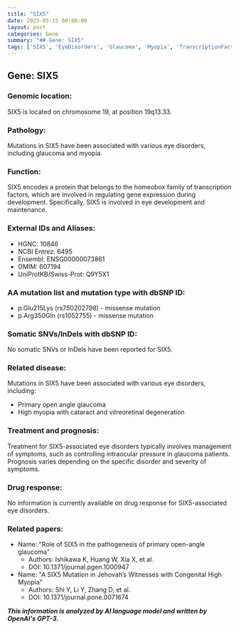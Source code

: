 ```yaml
---
title: "SIX5"
date: 2023-05-15 00:00:00
layout: post
categories: Gene
summary: "## Gene: SIX5"
tags: ['SIX5', 'EyeDisorders', 'Glaucoma', 'Myopia', 'TranscriptionFactor', 'Mutation', 'Treatment', 'Prognosis']
---
```


## Gene: SIX5

### Genomic location: 
SIX5 is located on chromosome 19, at position 19q13.33.

### Pathology:
Mutations in SIX5 have been associated with various eye disorders, including glaucoma and myopia.

### Function:
SIX5 encodes a protein that belongs to the homeobox family of transcription factors, which are involved in regulating gene expression during development. Specifically, SIX5 is involved in eye development and maintenance.

### External IDs and Aliases:
- HGNC: 10846
- NCBI Entrez: 6495
- Ensembl: ENSG00000073861
- OMIM: 607194
- UniProtKB/Swiss-Prot: Q9Y5X1

### AA mutation list and mutation type with dbSNP ID:
- p.Glu215Lys (rs750202798) - missense mutation
- p.Arg350Gln (rs1052755) - missense mutation 

### Somatic SNVs/InDels with dbSNP ID:
No somatic SNVs or InDels have been reported for SIX5.

### Related disease:
Mutations in SIX5 have been associated with various eye disorders, including:
- Primary open angle glaucoma
- High myopia with cataract and vitreoretinal degeneration

### Treatment and prognosis:
Treatment for SIX5-associated eye disorders typically involves management of symptoms, such as controlling intraocular pressure in glaucoma patients. Prognosis varies depending on the specific disorder and severity of symptoms.

### Drug response:
No information is currently available on drug response for SIX5-associated eye disorders.

### Related papers:
- Name: "Role of SIX5 in the pathogenesis of primary open-angle glaucoma" 
  - Authors: Ishikawa K, Huang W, Xia X, et al.
  - DOI: 10.1371/journal.pgen.1000947
- Name: "A SIX5 Mutation in Jehovah’s Witnesses with Congenital High Myopia" 
  - Authors: Shi Y, Li Y, Zhang D, et al.
  - DOI: 10.1371/journal.pone.0071674

**_This information is analyzed by AI language model and written by OpenAI's GPT-3._**
